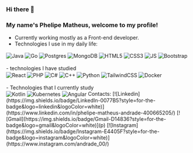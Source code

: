 ### Hi there 👋



### My name's Phelipe Matheus, welcome to my profile! 
- Currently working mostly as a Front-end developer.
- Technologies I use in my daily life: 
<div style ="display: inline_block">
    <img align="center"alt="Java"src="https://img.shields.io/badge/Java-ED8B00?style=for-the-badge&logo=openjdk&logoColor=white" />    
    <img align="center"alt="Go"src="https://img.shields.io/badge/go-%2300ADD8.svg?style=for-the-badge&logo=go&logoColor=white" />
    <img align="center"alt="Postgres"src="https://img.shields.io/badge/postgres-%23316192.svg?style=for-the-badge&logo=postgresql&logoColor=white" />
    <img align="center"alt="MongoDB"src="https://img.shields.io/badge/MongoDB-%234ea94b.svg?style=for-the-badge&logo=mongodb&logoColor=white" />
    <img align="center"alt="HTML5"src="https://img.shields.io/badge/HTML5-E34F26?style=for-the-badge&logo=html5&logoColor=white" />
    <img align="center"alt="CSS3"src="https://img.shields.io/badge/CSS3-1572B6?style=for-the-badge&logo=css3&logoColor=white" />
    <img align="center"alt="JS"src="https://img.shields.io/badge/JavaScript-323330?style=for-the-badge&logo=javascript&logoColor=F7DF1E" />
    <img align="center"alt="Bootstrap"src="https://img.shields.io/badge/bootstrap-%238511FA.svg?style=for-the-badge&logo=bootstrap&logoColor=white" />
</div>
<br/> 
- technologies I have studied
<div style ="display: inline_block">
    <img align="center"alt="React"src="https://img.shields.io/badge/React-20232A?style=for-the-badge&logo=react&logoColor=61DAFB" />
    <img align="center"alt="PHP"src="https://img.shields.io/badge/PHP-777BB4?style=for-the-badge&logo=php&logoColor=white" />
    <img align="center"alt="C#"src="https://img.shields.io/badge/c%23-%23239120.svg?style=for-the-badge&logo=csharp&logoColor=white" />
    <img align="center"alt="C++"src="https://img.shields.io/badge/c++-%2300599C.svg?style=for-the-badge&logo=c%2B%2B&logoColor=white" />
    <img align="center"alt="Python"src="https://img.shields.io/badge/python-3670A0?style=for-the-badge&logo=python&logoColor=ffdd54" />
    <img align="center"alt="TailwindCSS"src="https://img.shields.io/badge/tailwindcss-%2338B2AC.svg?style=for-the-badge&logo=tailwind-css&logoColor=whit" />
    <img align="center"alt="Docker"src="https://img.shields.io/badge/docker-%230db7ed.svg?style=for-the-badge&logo=docker&logoColor=white" />
</div>
<br/> 
- Technologies that I currently study
<div style ="display: inline_block">
    <img align="center"alt="Kotlin"src="https://img.shields.io/badge/kotlin-%237F52FF.svg?style=for-the-badge&logo=kotlin&logoColor=white" />
    <img align="center"alt="Kubernetes"src="https://img.shields.io/badge/kubernetes-%23326ce5.svg?style=for-the-badge&logo=kubernetes&logoColor=white" />    
    <img align="center"alt="Angular"src="https://img.shields.io/badge/angular-%23DD0031.svg?style=for-the-badge&logo=angular&logoColor=white" />    
Contacts:
[![Linkedin](https://img.shields.io/badge/LinkedIn-0077B5?style=for-the-badge&logo=linkedin&logoColor=white)](https://www.linkedin.com/in/phelipe-matheus-andrade-400665205/)
[![Gmail](https://img.shields.io/badge/Gmail-D14836?style=for-the-badge&logo=gmail&logoColor=white)](p)
[![Instagram](https://img.shields.io/badge/Instagram-E4405F?style=for-the-badge&logo=instagram&logoColor=white)](https://www.instagram.com/andrade_00/)
